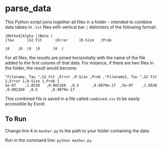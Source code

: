# parse_data

This Python script joins together all files in a folder - intended to combine data tables in `.txt` files with vertical bar `|` delimiters of the following format:

```
|Method|Alpha ||Beta |
|Tau      |G2 Fit      |Error     |R-Size   |Prob 

|0    |0  |0  |0      |0  |
```

For all files, the results are joined horizontally with the name of the file added to the first column of that data. For instance, if there are two files in the folder, the result would become:

```
"Filename, Tau ",G2 Fit ,Error ,R-Size ,Prob ,"Filename2, Tau ",G2 Fit 1,Error 1,R-Size 1,Prob 1
5e-07    ,1.8538   ,0.002269  ,0.5      ,8.9879e-17  ,5e-07    ,1.8538   ,0.002269  ,0.5      ,8.9879e-17
```

This combined file is saved in a file called `combined.csv` to be easily accessible by Excel.

## To Run
Change line 4 in `masher.py` to the path to your folder containing the data.

Run in the command line: `python masher.py`
